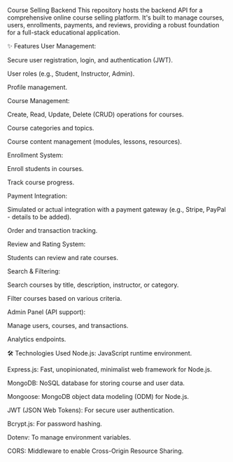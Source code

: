 Course Selling Backend
This repository hosts the backend API for a comprehensive online course selling platform. It's built to manage courses, users, enrollments, payments, and reviews, providing a robust foundation for a full-stack educational application.

✨ Features
User Management:

Secure user registration, login, and authentication (JWT).

User roles (e.g., Student, Instructor, Admin).

Profile management.

Course Management:

Create, Read, Update, Delete (CRUD) operations for courses.

Course categories and topics.

Course content management (modules, lessons, resources).

Enrollment System:

Enroll students in courses.

Track course progress.

Payment Integration:

Simulated or actual integration with a payment gateway (e.g., Stripe, PayPal - details to be added).

Order and transaction tracking.

Review and Rating System:

Students can review and rate courses.

Search & Filtering:

Search courses by title, description, instructor, or category.

Filter courses based on various criteria.

Admin Panel (API support):

Manage users, courses, and transactions.

Analytics endpoints.

🛠️ Technologies Used
Node.js: JavaScript runtime environment.

Express.js: Fast, unopinionated, minimalist web framework for Node.js.

MongoDB: NoSQL database for storing course and user data.

Mongoose: MongoDB object data modeling (ODM) for Node.js.

JWT (JSON Web Tokens): For secure user authentication.

Bcrypt.js: For password hashing.

Dotenv: To manage environment variables.

CORS: Middleware to enable Cross-Origin Resource Sharing.